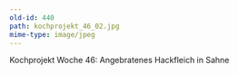 ```yaml
---
old-id: 440
path: kochprojekt_46_02.jpg
mime-type: image/jpeg
---
```

Kochprojekt Woche 46:
Angebratenes Hackfleich in Sahne
